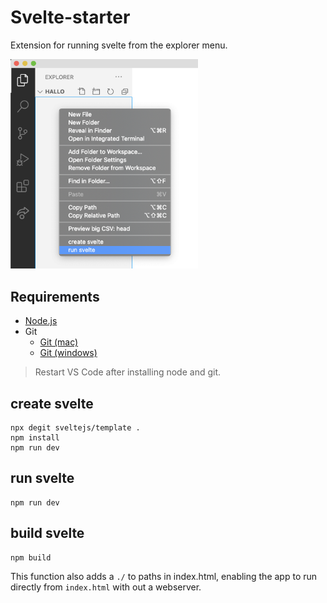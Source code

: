 # Svelte-starter

Extension for running svelte from the explorer menu.

<p>
  <img src="https://raw.githubusercontent.com/thorcc/svelte-starter-VSCode-extension/main/image.png" alt="logo" width="300">
</p>

## Requirements

- [Node.js](https://nodejs.org/en/)
- Git
  - [Git (mac)](https://sourceforge.net/projects/git-osx-installer/)
  - [Git (windows)](https://git-scm.com/download/windows)

> Restart VS Code after installing node and git.

## create svelte
```
npx degit sveltejs/template .
npm install
npm run dev
```

## run svelte
```
npm run dev
```

## build svelte

```
npm build
```

This function also adds a `./` to paths in index.html, enabling the app to run directly from `index.html` with out a webserver.
